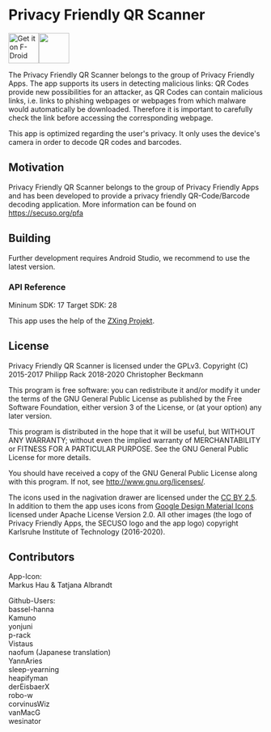 # Privacy Friendly QR Scanner

[<img src="https://f-droid.org/badge/get-it-on.png" alt="Get it on F-Droid" height="60">](https://f-droid.org/repository/browse/?fdid=com.secuso.privacyFriendlyCodeScanner)<a href="https://play.google.com/store/apps/details?id=com.secuso.privacyFriendlyCodeScanner"><img src="https://play.google.com/intl/en_us/badges/images/generic/en_badge_web_generic.png" height="60"></a>

The Privacy Friendly QR Scanner belongs to the group of Privacy Friendly Apps. The app supports its users in detecting malicious links: QR Codes provide new possibilities for an attacker, as QR Codes can contain malicious links, i.e. links to phishing webpages or webpages from which malware would automatically be downloaded. Therefore it is important to carefully check the link before accessing the corresponding webpage.

This app is optimized regarding the user's privacy. It only uses the device's camera in order to decode QR codes and barcodes.

## Motivation

Privacy Friendly QR Scanner belongs to the group of Privacy Friendly Apps and has been developed to provide a privacy friendly QR-Code/Barcode decoding application. More information can be found on https://secuso.org/pfa

## Building 

Further development requires Android Studio, we recommend to use the latest version.
 
### API Reference

Mininum SDK: 17
Target SDK: 28 

This app uses the help of the [ZXing Projekt](https://github.com/zxing).

## License

Privacy Friendly QR Scanner is licensed under the GPLv3.
Copyright (C) 2015-2017 Philipp Rack 2018-2020 Christopher Beckmann

This program is free software: you can redistribute it and/or modify
it under the terms of the GNU General Public License as published by
the Free Software Foundation, either version 3 of the License, or
(at your option) any later version.

This program is distributed in the hope that it will be useful,
but WITHOUT ANY WARRANTY; without even the implied warranty of
MERCHANTABILITY or FITNESS FOR A PARTICULAR PURPOSE.  See the
GNU General Public License for more details.

You should have received a copy of the GNU General Public License
along with this program. If not, see <http://www.gnu.org/licenses/>.

The icons used in the nagivation drawer are licensed under the [CC BY 2.5](http://creativecommons.org/licenses/by/2.5/). In addition to them the app uses icons from [Google Design Material Icons](https://design.google.com/icons/index.html) licensed under Apache License Version 2.0. All other images (the logo of Privacy Friendly Apps, the SECUSO logo and the app logo) copyright Karlsruhe Institute of Technology (2016-2020).

## Contributors

App-Icon: <br />
Markus Hau & Tatjana Albrandt<br />

Github-Users: <br />
bassel-hanna<br />
Kamuno<br />
yonjuni<br />
p-rack<br />
Vistaus<br />
naofum (Japanese translation)<br />
YannAries<br />
sleep-yearning<br />
heapifyman<br />
derEisbaerX<br />
robo-w<br />
corvinusWiz<br />
vanMacG<br />
wesinator<br />
